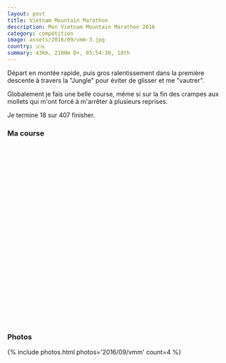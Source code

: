 ```yaml
---
layout: post
title: Vietnam Mountain Marathon
description: Mon Vietnam Mountain Marathon 2016
category: compétition
image: assets/2016/09/vmm-3.jpg
country: 🇻🇳
summary: 43km, 2100m D+, 05:54:30, 18th
---
```


Départ en montée rapide, puis gros ralentissement dans la première descente à
travers la "Jungle" pour éviter de glisser et me "vautrer".

Globalement je fais une belle course, même si sur la fin des crampes aux mollets
qui m'ont forcé à m'arrêter  à plusieurs reprises.

Je termine 18 sur 407 finisher.

### Ma course

<iframe
  height='405'
  width='100%'
  frameborder='0'
  allowtransparency='true'
  scrolling='no'
  data-src='https://www.strava.com/activities/723122337/embed/6e414f6fc47d1b09b4b6328d713410a0e3dc92fc'
  onload='lzld(this)'>
</iframe>

### Photos

{% include photos.html photos='2016/09/vmm' count=4 %}

